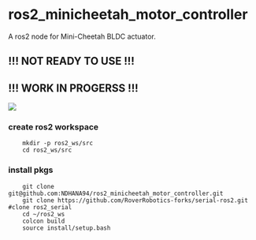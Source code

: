 # ros2_minicheetah_motor_controller

A ros2 node for Mini-Cheetah BLDC actuator.

## !!! NOT READY TO USE !!!

## !!! WORK IN PROGERSS !!! 

![](https://ae01.alicdn.com/kf/Habc6643ff4d34925bd65ab1aa82d594as/MIT-Mini-Cheetah-four-legged-robot-dog-servo-motor-joint-motor-modul-reducer-driver-robot-arm.jpg)



### create ros2 workspace 
```
    mkdir -p ros2_ws/src
    cd ros2_ws/src
```

### install pkgs
```
    git clone git@github.com:NDHANA94/ros2_minicheetah_motor_controller.git
    git clone https://github.com/RoverRobotics-forks/serial-ros2.git #clone ros2_serial
    cd ~/ros2_ws
    colcon build
    source install/setup.bash
```